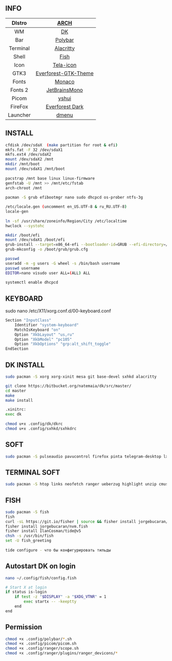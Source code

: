 

  
## INFO
|DIstro|[ARCH](https://archlinux.org/)|
|:---:|:---:|
|WM|[DK](https://bitbucket.org/natemaia/dk/src/master/)|
|Bar|[Polybar](https://github.com/polybar/polybar)|
|Terminal|[Alacritty](https://github.com/alacritty/alacritty)|
|Shell|[Fish](https://fishshell.com/)|
|Icon|[Tela-icon](https://github.com/vinceliuice/Tela-icon-theme)|
|GTK3|[Everforest-GTK-Theme](https://github.com/Fausto-Korpsvart/Everforest-GTK-Theme)|
|Fonts|[Monaco](https://github.com/taodongl/monaco.ttf)|
|Fonts 2|[JetBrainsMono](https://www.jetbrains.com/lp/mono/)|
|Picom|[yshui](https://github.com/yshui/picom)|
|FireFox|[Everforest Dark](https://addons.mozilla.org/ru/firefox/addon/everforest-dark-official/?utm_content=addons-manager-reviews-link&utm_medium=firefox-browser&utm_source=firefox-browser)|
|Launcher|[dmenu](https://git.suckless.org/dmenu/)|
  
## INSTALL
```bash
cfdisk /dev/sdaX  (make partition for root & efi)
mkfs.fat -F 32 /dev/sdaX1  
mkfs.ext4 /dev/sdaX2  
mount /dev/sdaX2 /mnt  
mkdir /mnt/boot
mount /dev/sdaX1 /mnt/boot  
  
pacstrap /mnt base linux linux-firmware  
genfstab -U /mnt >> /mnt/etc/fstab  
arch-chroot /mnt  
  
pacman -S grub efibootmgr nano sudo dhcpcd os-prober ntfs-3g  

/etc/locale.gen (uncomment en_US.UTF-8 & ru_RU.UTF-8)  
locale-gen  
  
ln -sf /usr/share/zoneinfo/Region/City /etc/localtime  
hwclock --systohc 

mkdir /boot/efi  
mount /dev/sdaX1 /boot/efi  
grub-install --target=x86_64-efi --bootloader-id=GRUB --efi-directory=/boot/EFI --removable  
grub-mkconfig -o /boot/grub/grub.cfg  

passwd  
useradd -m -g users -G wheel -s /bin/bash username  
passwd username  
EDITOR=nano visudo user ALL=(ALL) ALL  
  
systemctl enable dhcpcd  
```  

## KEYBOARD  
sudo nano /etc/X11/xorg.conf.d/00-keyboard.conf  
```bash
Section "InputClass"  
    Identifier "system-keyboard"  
    MatchIsKeyboard "on"  
    Option "XkbLayout" "us,ru"  
    Option "XkbModel" "pc105"  
    Option "XkbOptions" "grp:alt_shift_toggle"  
EndSection  
```
  
## DK INSTALL 
```bash
sudo pacman -S xorg xorg-xinit mesa git base-devel sxhkd alacritty  

git clone https://bitbucket.org/natemaia/dk/src/master/
cd master
make 
make install

.xinitrc:
exec dk
    
chmod u+x .config/dk/dkrc
chmod u+x .config/sxhkd/sxhkdrc
``` 

## SOFT 
```bash
sudo pacman -S pulseaudio pavucontrol firefox pinta telegram-desktop lxappearance nitrogen viewnior geany python  thunar polybar awesome-terminal-fonts rofi flameshot sublime-text picom zathura
``` 
  
## TERMINAL SOFT  
```bash
sudo pacman -S htop links neofetch ranger ueberzug highlight unzip cmus cava
```  
  
## FISH  
```bash
sudo pacman -S fish
fish  
curl -sL https://git.io/fisher | source && fisher install jorgebucaran/fisher  
fisher install jorgebucaran/nvm.fish  
fisher install IlanCosman/tide@v5  
chsh -s /usr/bin/fish  
set -U fish_greeting  
  
tide configure - что бы конфигурировать тильды
```  
  
## Autostart DK on login 
```bash
nano ~/.config/fish/config.fish 

# Start X at login
if status is-login
    if test -z "$DISPLAY" -a "$XDG_VTNR" = 1
        exec startx -- -keeptty
    end
end     
```  
  
## Permission
```bash
chmod +x .config/polybar/*.sh
chmod +x .config/picom/picom.sh
chmod +x .config/ranger/scope.sh
chmod +x .config/ranger/plugins/ranger_devicons/*

```  
